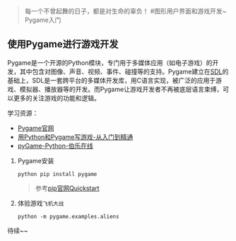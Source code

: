 > 每一个不曾起舞的日子，都是对生命的辜负！
#图形用户界面和游戏开发~ Pygame入门

## 使用Pygame进行游戏开发
Pygame是一个开源的Python模块，专门用于多媒体应用（如电子游戏）的开发，其中包含对图像、声音、视频、事件、碰撞等的支持。Pygame建立在[SDL](https://zh.wikipedia.org/wiki/SDL)的基础上，SDL是一套跨平台的多媒体开发库，用C语言实现，被广泛的应用于游戏、模拟器、播放器等的开发。而Pygame让游戏开发者不再被底层语言束缚，可以更多的关注游戏的功能和逻辑。

学习资源：
- [Pygame官网](https://www.pygame.org/wiki/GettingStarted)
- [用Python和Pygame写游戏-从入门到精通](https://eyehere.net/2011/python-pygame-novice-professional-index/)
- [pyGame-Python-伯乐在线](http://python.jobbole.com/tag/pygame/)
1. Pygame安装
    ```
    python pip install pygame
    ```
    >参考[pip官网Quickstart](https://pip.pypa.io/en/stable/quickstart/)
2. 体验游戏`飞机大战`
    ```
    python -m pygame.examples.aliens
    ```
待续~~